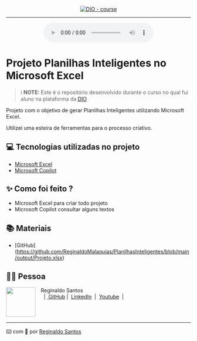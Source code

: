 <p align="center">
<a href="https://dio.me/"><img src="https://img.shields.io/badge/DIO-Course-28DA77?logo=youtube" alt="DIO - course"></a>

-------



<div align="center">
    <audio src="output/Projeto.xlsx" controls title="Planilhas criadas"></audio>
</div>

# Projeto Planilhas Inteligentes no Microsoft Excel


 > ℹ️ **NOTE:** Este é o repositório desenvolvido durante o curso no qual fui aluno na plataforma da [DIO](https://dio.me)

Projeto com o objetivo de gerar Planilhas Inteligentes utilizando Microsoft Excel.


Utilizei uma esteira de ferramentas para o processo criativo.

## 💻 Tecnologias utilizadas no projeto

- [Microsoft Excel](https://excel.cloud.microsoft/) 
- [Microsoft Copilot](https://copilot.microsoft.com/) 


## ✨ Como foi feito ?

- Microsoft Excel para criar todo projeto
- Microsoft Copilot consultar alguns textos

## 📚 Materiais
- [GitHub] (https://github.com/ReginaldoMalaquias/PlanilhasInteligentes/blob/main/output/Projeto.xlsx)


## 👨‍💻 Pessoa

<p>
    <img 
      align=left 
      margin=10 
      width=80 
      src="https://avatars.githubusercontent.com/u/75837512?v=4"
    />
    <p>&nbsp&nbsp&nbspReginaldo Santos<br>
    &nbsp&nbsp&nbsp
    &nbsp;|&nbsp;<a href="https://github.com/reginaldoMalaquias/">
    GitHub</a>&nbsp;|&nbsp;
    <a href="https://www.linkedin.com/in/reginaldo-santos-3755321a6/">LinkedIn</a>
&nbsp;|&nbsp;
<a href="https://www.youtube.com/watch?v=Rw39_X4kuQo&list=PLB7dtCbmHTi4gMpbdfSl-fr1iqXI1bx0D/">Youtube</a>
    &nbsp;|&nbsp;</p>
    


</p>
<br/><br/>
<p>

---

⌨️ com 💜 por [Reginaldo Santos](https://github.com/reginaldoMalaquias/)
